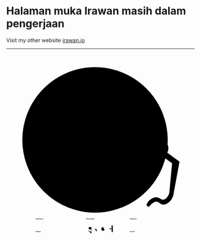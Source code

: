 
# Halaman muka Irawan masih dalam pengerjaan

Visit my other website [irawan.io](https://irawan.io) 

---



<svg version="1.1" xmlns="http://www.w3.org/2000/svg" xmlns:xlink="http://www.w3.org/1999/xlink" x="0px" y="0px" viewBox="0 0 1500 1500" style="enable-background:new 0 0 1500 1500; max-height:70vh;" xml:space="preserve">
<g id="round_1_">
  <g id="round">
    <ellipse class="st0" cx="706.4" cy="683.8" rx="578.5" ry="580.1"></ellipse>
  </g>
</g>
<g id="body">
  <g>
    <path class="st1" d="M274.4,478.7c3-32.8,20.6-54.8,27.5-63.2c14-17,29.8-27.1,41.2-32.8c14-6.2,34-12.6,58.1-12.4
      c2.6,0,12.3,0.2,25.2,2.6c13.6,2.5,33.5,8,55.3,21.2c-13.5-3-49.4-9.5-82.2,5.5c-7.9,3.6-18.3,8.9-26.9,19.9
      c-6,7.7-8.3,15.5-12.9,31.3c-4.3,14.7-4.3,21.3-10.3,32.3c-3.4,6.2-7.1,10.9-9.8,13.9c-4.2-2.7-9-5.2-14.2-6.8
      c-0.5-0.1-8.1-2.1-16.3-1.2c-18.9,2.2-31.1,19.1-32.8,21.6C274.8,503.1,273.2,492,274.4,478.7z"></path>
    <path class="st2" d="M274.9,503.6c0,0.4,4.1,0.9,22,1.3c0.5-0.7,3.9-8.5,9.6-12.6c5.9-4.2,14.1-4.6,15.2-2.6
      c1.2,2.3-8.7,6.2-8.3,12.6c0.3,5.3,7.8,11,15.2,10.6c3.5-0.2,6.2-1.7,7.6-2.6c-0.9-2.8-0.1-5.9,2.1-7.9c2.4-2.2,5.9-2.7,9-1.3
      c11.7-6.2,23.4-12.4,35.1-18.5c5.2,4,11.9,8.1,15.8,6c2.6-1.4,1.9-4.5,4.1-6c5.1-3.4,19.1,5.9,27.6,14.6
      c14.3,14.6,18.8,33.3,20,47.7c0.1,1.4-11.8-85.1-11.8-85.1s-1.7-10.7-2.7-23.4c0-0.1,0-0.2,0-0.3c-0.1-1.2-0.2-4.1,0.7-7.6
      c2-8.1,9.1-18.5,17.9-18.5c5.5,0,9.7,4,11.7,6c8.3,8.2,8.5,18.9,9.6,25.1c0.5,1.7,1.3,4.3,2.5,7.4c5.4,13.3,13.4,20.4,45.9,47.2
      c12.5,10.3,16.9,13.9,23.3,18.6c8,5.9,15.1,10.9,20.9,14.7c5.5-0.9,13.3-2.3,22.4-4.6c42.8-10.4,102.9-25,133.8-73.8
      c27.1-42.7,27-104.1-1.6-152c-40.8-68.4-117.9-73.2-128.3-73.7c-12.3-0.5-65.1-2.9-101.7,34.1c-20.3,20.4-31.8,49.1-29.6,70.2
      c0.4,4,1.5,14.5,9,24.5c3,4,7.8,10.4,16.5,12.6c6.9,1.7,18.8,1.4,24.8-7.5c5.9-8.7,1.8-19.3,1.3-20.3c0,0-0.6-0.9-7.6-7.3
      c-3.4-0.4-6.9-0.9-10.3-1.3c2.3-5.5,6.2-13.1,13.1-20.5c20.1-21.6,51.9-26.9,77.1-21.2c8.7,2,29,6.6,42.7,25.2
      c15,20.4,14.9,48.2,5.4,67.9c-15.7,32.6-56.3,40.3-80.7,45c-13.3,2.5-24.7,3-32.9,2.9c-3.3-6.2-8.9-14.7-17.9-22.5
      c-28.5-24.8-65.5-20.1-73-19.2c-7.8,1-45.5,6.7-62,33.1c-7,11.3-9.7,21.7-9.7,21.7c-2.5,9.9-1.6,15.9-5.5,29.3
      c-1.6,5.5-2.7,9-4.1,11.9C337.6,506.3,274.9,502.1,274.9,503.6z"></path>
    <path class="st3" d="M449.2,589.9c16.1-3.5,32.1-0.2,37.2,1c10.2,2.3,18,5.6,22.2,7.4c30.9,13.9,64.2,44.1,72.3,51.6
      c-25.1-0.3-50.3-0.5-75.4-0.8c-3.2,0.5-7.8,1.7-12.4,4.7c-11.9,7.8-15,22.2-16,26.5c-7.4,31.7-44.8,141.5-59.2,178.3
      c0,0-40.7,103.7-55,156.6c-1,3.7-3.3,12.6,1,20.4c0.8,1.3,4,6.9,10.8,9.9c5.8,2.6,11.1,2.1,12.4,2c19.8-1.5,102.2,19.5,326.2,35.6
      c0,0,101.4,10.1,114,39.8c3.8,9,6,18.6,6,18.6c1.1,4.7,1.5,7.9,1.8,9.7c0.4,2.7,3.9,24.1,16.3,33.5c12.3,9.2,33.3,6.7,46-3.4
      c16.8-13.4,21.1-42,6.2-66.7c-14.1-4.9-19.3-3-21.5-0.6c-6.8,7.2,6.7,26.4-0.7,33.2c-3,2.8-8.7,2.6-11.9,0.5
      c-3.8-2.5-3-7.1-5.7-18.9c-1.1-5-2.6-11.4-6-18.8c-1.6-3.5-5-10.7-11.8-17.6c-1.5-1.5-3-2.9-4.7-4.2c-3.9-3.1-8.4-5.9-13.9-8.2
      c-26.4-11.1-45-14-45-14c-42.4-6.5-63.7-9.8-68.2-10.1c-21.4-1.4-68.3-9.7-162.1-26.4c-36.9-6.6-84.1-15.4-139-26.7
      c38.2-105.2,76.5-210.5,114.7-315.7c9.1-1.5,22.3-2.1,36.7,2.5c6.7,2.1,14.2,4.6,20.7,11.4c5.2,5.4,6.9,10.7,10.3,21.3
      c3.4,10.4,1.9,15.7,3.1,30.8c0.5,6.5,1.5,15.9,3.6,27.3c3,12.5,6.7,25.8,11.4,39.7c8,23.9,17.1,45.1,26.3,63.5
      c1.8,4.1,4.3,10,6.7,17.4c1.8,5.2,3.2,10.2,4.4,14.9c3.1,12,5.2,25,5.9,34.2c1.4,18,3.2,40.9-8.2,57c-19.8,27.8-68.6,20.2-71,19.8
      c31.1,3.5,58.8,7.1,82.6,10.5c36.6,5.1,28.6,4.7,61.6,9.2c37.9,5.3,53.9,7.1,79.9,14c14.1,3.7,27.7,8.1,41.9,18.6
      c12.1,9,20,19.1,24.8,26.4c-4.9-11-13-27.6-24.8-46.5c-21.8-34.9-37-46.3-53.5-67.5c-7.9-10.2-54.6-69.8-50.1-144.6
      c1-17.4,5.6-48.3,27.1-84c0.5-0.8,0.9-1.4,1.3-1.9c3.7-5.3,19.7-27.5,49.6-46.2c22.3-13.9,44.2-20.6,65.1-25.3
      c65.6-14.8,132.6-12.7,170.7-9.8c88.6,63.3,177.2,126.6,265.8,190c-7.2,77.8-14.4,155.6-21.5,233.5c-1.4,7.1-4.5,18.5-12.4,30.2
      c-4.1,6.1-14.3,21-29.5,25.7c-22.9,7-34-16.6-61.3-17.8c-41.1-1.9-84.3,48.2-76.8,65.9c1.7,4,6.5,7.7,18.6,9.3
      c28.4-35.2,48.8-41.5,62.8-39.6c19,2.7,24.1,20.1,46.5,22.5c24,2.5,43.8-14.7,52-21.7c29.7-25.7,34.1-62,35-72.6
      c15.3-82.7,30.7-165.5,46-248.2c-99.5-73-199.1-145.9-298.6-218.9c-53.4-0.8-96.9-0.7-126.6-0.5c-49.9,0.4-99.9,0.1-149.8,0.5
      c-54.8,0.4-71.5,0.8-98.2-5c-33.2-7.2-57.6-18.7-85.8-32.8c-26.8-13.4-76.1-38.6-110.8-65.4c-17.4-13.5-25.6-23.2-26.7-34.8
      c-0.6-6.2,0.9-12-3.1-18.9c-3.3-5.5-10.4-12.4-18.7-11.5c-7.7,0.8-12.2,7.8-15.4,12.7c-4.9,7.6-6,15.1-6.2,19.1
      c-3.2-3.6-17.7-19.2-41.6-20.9c-16.3-1.2-28.6,4.7-33.8,7.6c-1.1,0.9-2.1,1.8-3.2,2.8c-4.6,4-9,8.1-13,12.2
      c-2.5-2.9-6.7-7.1-13.2-10.5c-2.1-1.1-10.7-5.4-21.3-5c-20.1,0.6-32.6,17.1-34.3,19.4c-7.9,22.5-14.1,41.3-18.4,55
      c-14.4,45.4-17.8,62.4-11.2,66.8c2.8,1.9,6.5,0.9,7.6,0.7c9.2-2.3,8.2-14.4,19.9-26.3c3.3-3.4,10.4-10.6,19.4-10.1
      c4.6,0.3,8.9,1.9,12.3,4.6c3.4,2.7,5.2,4.1,11.5,9.1c0.1,0.1,0.2,0.1,0.2,0.2c0.6,3.3,2.1,4.8,2.8,5.5c3.9,3.4,11.7,2.6,18.5-2.8
      c2.4,5.3,8.1,15.9,19.3,19.9c4.2,1.5,12.6,3.2,33.8-6.6C427,607.8,426.8,594.7,449.2,589.9z"></path>
    <path class="st3" d="M677.7,508.5"></path>
    <g>
      <path class="st4" d="M272.1,573.7c0,0,0.3-2.2,0.7-6c0.3-1.9,0.6-4.3,1.2-6.9c0.3-1.3,0.6-2.7,0.9-4.2c0.4-1.5,0.8-3,1.2-4.7
        c0.5-1.6,1-3.3,1.5-5c0.6-1.7,1.2-3.5,2.1-5.2c1.6-3.5,3.5-7.2,6.4-10.5c0.7-0.8,1.5-1.6,2.3-2.3c0.9-0.7,1.8-1.4,2.8-2
        c0.5-0.3,1-0.6,1.5-0.8l0.8-0.4l0.8-0.3l0.8-0.3l0.1,0c-0.1,0,0.1,0,0.1,0l0.1,0l0.2,0l0.4-0.1l0.8-0.2l0.4-0.1l0.5-0.1
        c2.5-0.4,4.8-0.1,7.1,0.4c2.3,0.5,4.4,1.2,6.5,1.7c4.2,1.2,8.4,1.9,12.5,1.7c1,0,2.1-0.2,3.1-0.3c1-0.2,2-0.3,3-0.5
        c0.5-0.1,1-0.2,1.6-0.4c0.5-0.1,1-0.3,1.5-0.4c1-0.3,1.9-0.6,2.9-0.9c3.8-1.4,7.3-3.2,10.6-5c3.3-1.9,6.4-3.7,9.2-5.4
        c5.7-3.4,10.2-6.5,13.3-8.8c3.1-2.3,4.9-3.6,4.9-3.6s-0.4,0.4-1.2,1.1c-0.8,0.7-1.9,1.8-3.3,3c-2.9,2.5-7.2,6.1-12.8,9.8
        c-2.8,1.8-5.8,3.8-9,5.8c-3.3,2-6.8,4-10.8,5.6c-1,0.4-2,0.7-3,1.1c-0.5,0.2-1.1,0.3-1.6,0.5l-1.5,0.4c-1.1,0.2-2.2,0.4-3.3,0.6
        c-1.1,0.1-2.2,0.3-3.4,0.3c-1.1,0-2.3,0.1-3.4,0c-0.6,0-1.1-0.1-1.7-0.1l-1.7-0.2c-2.3-0.3-4.5-0.8-6.7-1.4
        c-2.2-0.6-4.2-1.3-6.3-1.7c-0.5-0.1-1-0.2-1.5-0.3l-1.5-0.2l-1.5,0c-0.5,0-0.9,0.1-1.4,0.1l-0.4,0l-0.4,0.1l-0.8,0.2l-0.4,0.1
        l-0.2,0l-0.1,0c0,0,0.1,0,0,0l0,0l-0.7,0.2l-0.7,0.2l-0.7,0.3c-0.5,0.2-0.9,0.4-1.3,0.7c-0.9,0.5-1.6,1.1-2.4,1.7
        c-0.7,0.7-1.5,1.3-2.1,2c-2.7,2.9-4.7,6.3-6.4,9.6c-1.7,3.3-2.9,6.7-4,9.8c-0.5,1.6-1,3.1-1.4,4.5c-0.4,1.5-0.8,2.8-1.1,4.1
        c-0.7,2.6-1.2,4.9-1.7,6.8C272.6,571.5,272.1,573.7,272.1,573.7z"></path>
    </g>
    <path class="st5" d="M335.7,514"></path>
    <path class="st6" d="M304.4,565.9c4.8-2.3,15.4-7.6,32.1-19.1c11.8-8.2,27.6-20.2,45-36.7c-24.7,20.3-45.5,27.5-60.5,30.2
      c-7.5,1.3-20.1,2.7-30.2,12.4c-7.7,7.3-11.1,16.6-12.7,23.5C284.8,574.1,294,570.9,304.4,565.9z"></path>
    <path class="st7" d="M283,570.6c1.3-3.4,5-11.5,13.7-17.8c10.2-7.4,20.8-7.6,24.3-7.5c-3.2,4.6-9.3,11.9-19.1,17.8
      C294.6,567.4,287.8,569.5,283,570.6z"></path>
    <path class="st8" d="M320.4,607.8c0.3-5,12.6-10.3,24.3-10.1c9.9,0.2,12.5,4.2,22.7,4.9c8.8,0.6,16.2-1.7,21.2-3.9
      c-10.7,7.9-18.2,8.6-23.3,7.5c-4.8-1-8-3.7-13.2-2.3c-3.2,0.8-6.6,3-10.3,5.4c-3.4,2.2-3.3,2.5-5.2,3.4c-2.1,0.9-7,3.2-11.4,1
      C323.5,612.8,320.3,610.5,320.4,607.8z"></path>
    <path class="st9" d="M383.3,595.4c-4.9-12.9-3.5-24.6,2.8-29c2.9-2,8.1-3.3,12.1-0.8c3.7,2.3,6.5,8.1,3.9,12.1
      c-2.2,3.4-7.8,5-11.1,2.3c-2.9-2.3-2.4-6.6-2.3-7"></path>
    <path class="st10" d="M812,556.7c0.4,4.1,13.8,2.5,17.9,9.9c4.3,7.7-4.5,19.2-5.5,20.5c-6.8,8.9-19.4,13-22,13.9
      c-18.2,5.9-41.3,2.3-44.4,1.7c-43.8-5.2-79-16.4-103.7-26.2c-10.3-4.1-55-22.3-105.3-61c-31.5-24.2-55-48.6-71.3-67.9
      c-1.1-8.1-2.9-14.5-4.3-19c-2.5-7.6-3.8-11.4-7.3-14.8c-0.9-0.8-8.1-7.4-16.3-5.4c-1.2,0.3-6.3,1.8-11,9.9
      c-5.6,9.8-4.8,16.6-2.8,41c0.5,5.7,1.8,18.6,4,44.5c0.9,10.8,0.8,10.1,1,11.4c4,26.6,21.6,45.2,23.3,44.2
      c1.3-0.8-7.6-13.3-12.4-37.5c-1.6-7.8-5.4-27.7,2.3-32.3c2-1.2,5.9-2,9.6-1.8c0.7,0,4.6,0.3,7.2,1.8c6.3,3.6,6.3,14.3,6.7,18.1
      c1.6,15.1,19.4,24.2,56.8,46.9c40.4,24.6,30.6,20.6,49.4,31c7.6,4.2,55.1,30.2,102.1,42.5c8.5,2.2,16.9,4,16.9,4
      c15.9,3.3,29.9,4.8,46.5,6.6c15.2,1.7,44.5,4.3,78.5-2c12-2.2,21.3-4.9,28.2-12.6c10.4-11.4,9.2-27,9-31.1
      c-1-13.6-7.7-22.8-9-24.5c-6.6-8.7-14.4-12.5-20-15.2c-7.8-3.8-11.6-3.6-13.8-3.3C817.4,550.8,811.8,553.9,812,556.7z"></path>
    <path class="st9" d="M330.8,536.2"></path>
    <g>
      <path class="st2" d="M395.3,478.4c0,0,0.3,0.1,0.7,0.4c0.5,0.3,1.2,0.7,2,1.4c0.8,0.7,1.6,1.7,2.5,2.9c0.8,1.2,1.6,2.7,2.2,4.4
        c0.6,1.7,1,3.7,1.2,5.8c0.2,2.1,0,4.3-0.5,6.6c-0.5,2.2-1.3,4.5-2.7,6.6c-1.4,2.1-3.5,3.9-6.2,4.5c-1.3,0.3-2.8,0.1-4.1-0.5
        c-1.2-0.7-2.2-1.6-2.9-2.7c-1.5-2.1-2.1-4.6-1.9-7.1c0.3-2.4,1.5-4.6,3.3-6c0.9-0.7,2-1.2,3.1-1.3c0.6-0.1,1.1,0,1.6,0.2
        c0.3,0.1,0.5,0.2,0.7,0.4c0.2,0.1,0.4,0.3,0.6,0.5c1.4,1.3,2.2,3,2.2,4.6c0,1.6-0.7,2.9-1.6,3.5c-0.9,0.7-1.8,0.7-2.3,0.7
        c-0.3,0-0.5-0.1-0.6-0.1c-0.1,0-0.2-0.1-0.2-0.1s0.1,0,0.2,0c0.1,0,0.4,0,0.6,0c0.5,0,1.4-0.2,2.1-0.9c0.7-0.7,1.3-1.8,1.1-3.2
        c-0.1-1.3-1-2.7-2.2-3.7c-1.2-1-3-0.7-4.4,0.5c-1.4,1.2-2.3,3-2.5,5c-0.2,2,0.5,4.1,1.7,5.8c0.3,0.4,0.6,0.8,1,1.2
        c0.4,0.4,0.8,0.6,1.2,0.9c0.9,0.4,1.8,0.5,2.8,0.3c1-0.2,2-0.7,2.8-1.3c0.8-0.6,1.6-1.4,2.2-2.3c1.2-1.8,2-3.9,2.5-5.9
        c0.2-1,0.4-2.1,0.5-3.1c0.1-0.5,0.1-1,0.1-1.5c0-0.5,0-1,0-1.5c-0.1-2-0.3-3.8-0.8-5.5c-0.9-3.3-2.5-5.9-3.9-7.3
        c-0.7-0.7-1.3-1.3-1.7-1.6C395.5,478.5,395.3,478.4,395.3,478.4z"></path>
    </g>
    <g>
      <path class="st2" d="M422.6,484.4c0,0,0.2,0.5,0.5,1.5c0.3,1,0.6,2.4,0.8,4.2c0.1,1.8,0.1,4.2-0.8,6.7c-0.5,1.2-1.3,2.4-2.3,3.5
        c-1,1.1-2.1,2.2-3.5,3.1c-0.7,0.5-1.4,0.9-2.2,1.3c-0.8,0.4-1.7,0.6-2.4,0.9c-0.8,0.3-1.5,0.5-2,1c-0.5,0.5-0.8,1.2-0.9,1.9
        c-0.1,0.8,0.1,1.5,0.6,2.1c0.4,0.4,1.2,0.9,2,1c1.6,0.3,3.6,0.1,5-0.8c1.5-0.9,2.5-2.7,4.3-4.1c0.9-0.7,2-1.2,3.1-1.5
        c1.1-0.3,2.2-0.5,3.5-0.2c0.6,0.1,1.3,0.5,1.8,1.1c0.1,0.1,0.2,0.3,0.3,0.4c0.1,0.2,0.2,0.3,0.3,0.5c0.1,0.3,0.2,0.6,0.3,1
        c0.2,1.3,0,2.5-0.4,3.6c-0.4,1.2-1.2,2.1-2,3c-0.8,0.8-1.7,1.5-2.6,2.1c-0.4,0.3-0.9,0.6-1.3,0.9c-0.5,0.3-0.9,0.6-1.4,0.9
        l-1.4,0.8c-0.2,0.1-0.4,0.3-0.5,0.3c-0.1,0.1-0.1,0.1-0.1,0l0,0c0,0,0-0.2,0-0.1l0,0.1l0,0.1c0,0,0,0,0,0c0,0,0,0,0,0l0,0.1
        c0.1,0.1,0.2,0.3,0.3,0.4c0.3,0.3,0.7,0.5,1.1,0.7c0.8,0.4,1.7,0.6,2.5,0.6c0.9,0,1.5-0.4,2.4-0.9c0.8-0.5,1.8-1.2,2.9-1.5
        c0.5-0.2,1.1-0.3,1.6-0.4c0.5-0.1,1.1-0.1,1.6-0.1c0.6,0,1.2,0.1,1.8,0.3c0.6,0.2,1.2,0.7,1.6,1.3c0.7,1.2,0.7,2.4,0.6,3.5
        c-0.1,0.5-0.2,1.1-0.5,1.6l-0.1,0.3l-0.2,0.4c-0.1,0.3-0.3,0.5-0.5,0.7c-0.7,0.9-1.5,1.5-2.4,2c-0.4,0.2-0.8,0.5-1.2,0.7
        c-0.2,0.1-0.3,0.2-0.4,0.3c-0.1,0.1-0.1,0.2-0.1,0.1c0,0,0,0,0,0c0,0,0-0.2,0-0.1l0,0l0,0.2c0,0,0-0.1,0-0.1c0,0,0,0,0,0
        c0.1,0.1,0.2,0.2,0.4,0.2c0.3,0.2,0.7,0.3,1.1,0.4c0.8,0.2,1.7,0.4,2.5,0.5c0.8,0.2,1.7,0.3,2.5,0.7l0.6,0.2l0.6,0.3
        c0.4,0.2,0.8,0.4,1.1,0.6c2.8,1.8,4.5,4.4,5.7,6.7c0.6,1.1,1.1,2.2,1.6,3.2c0.5,1,0.9,1.9,1.2,2.8c0.7,1.7,1,3.2,1.2,4.1
        c0.2,1,0.3,1.5,0.3,1.5s-0.1-0.5-0.4-1.5c-0.3-0.9-0.7-2.3-1.5-4c-0.4-0.8-0.8-1.7-1.4-2.7c-0.5-1-1.1-2-1.8-3.1
        c-1.3-2.1-3.1-4.5-5.7-6c-0.3-0.2-0.7-0.4-1-0.5l-0.5-0.2l-0.6-0.2c-0.7-0.3-1.5-0.4-2.4-0.5c-0.8-0.1-1.7-0.3-2.6-0.5
        c-0.5-0.1-0.9-0.2-1.4-0.4c-0.2-0.1-0.5-0.2-0.8-0.5c-0.1-0.1-0.3-0.4-0.4-0.6l-0.1-0.2l0,0c0,0.1,0-0.2,0-0.2l0-0.2
        c0-0.3,0.1-0.5,0.2-0.7c0.1-0.2,0.2-0.3,0.3-0.4c0.2-0.2,0.4-0.4,0.6-0.5c0.4-0.3,0.8-0.5,1.2-0.8c0.7-0.5,1.4-1,1.9-1.7
        c0.1-0.2,0.2-0.3,0.3-0.5l0.1-0.2l0.1-0.3c0.2-0.3,0.3-0.8,0.3-1.2c0.1-0.8,0-1.7-0.3-2.2c-0.3-0.5-1-0.7-1.9-0.7
        c-0.4,0-0.9,0.1-1.4,0.1c-0.5,0.1-0.9,0.2-1.3,0.3c-0.9,0.3-1.6,0.8-2.5,1.4c-0.4,0.3-0.9,0.6-1.5,0.8c-0.3,0.1-0.6,0.2-0.9,0.3
        l-0.5,0.1l-0.4,0c-1.3,0.1-2.4-0.2-3.5-0.7c-0.5-0.3-1.1-0.6-1.5-1c-0.2-0.2-0.5-0.5-0.7-0.8l-0.1-0.3c0-0.1-0.1-0.3-0.1-0.4
        c0-0.1,0-0.1,0-0.2l0-0.1l0-0.1c0,0.1,0-0.2,0-0.2l0-0.1c0-0.6,0.4-1.1,0.7-1.3c0.3-0.2,0.5-0.4,0.8-0.6l1.4-0.8
        c0.4-0.3,0.9-0.5,1.3-0.8l1.3-0.9c1.7-1.2,3.3-2.5,3.9-4.1c0.3-0.8,0.5-1.8,0.3-2.6c-0.1-0.8-0.5-1.2-1.2-1.4
        c-0.7-0.2-1.7-0.1-2.6,0.2c-0.9,0.2-1.7,0.6-2.4,1.1c-0.7,0.5-1.4,1.3-2,2c-0.7,0.8-1.5,1.6-2.4,2.1c-2,1.2-4.2,1.4-6.3,0.9
        c-1-0.3-2.1-0.7-2.9-1.7c-0.1-0.1-0.1-0.2-0.2-0.3l0-0.1c-0.1-0.1-0.1-0.1-0.1-0.1l-0.1-0.2c-0.1-0.3-0.2-0.5-0.3-0.8
        c-0.1-0.5-0.1-1.1-0.1-1.6c0.1-1,0.6-2.1,1.4-2.8c0.8-0.7,1.8-1,2.6-1.3c0.8-0.2,1.6-0.4,2.3-0.7c0.7-0.3,1.4-0.7,2.1-1.1
        c1.3-0.8,2.4-1.8,3.4-2.8c1-1,1.8-2.1,2.3-3.2c1-2.3,1.2-4.6,1.1-6.4c-0.1-1.8-0.3-3.3-0.5-4.2
        C422.8,484.9,422.6,484.4,422.6,484.4z"></path>
    </g>
    <g>
      <path class="st4" d="M759.2,639c0,0-1.3,0.3-3.4,1c-1.1,0.3-2.3,0.9-3.7,1.5c-1.4,0.7-2.9,1.6-4.4,2.7c-1.5,1.1-3,2.5-4.4,4.2
        c-0.3,0.4-0.6,0.9-1,1.3c-0.3,0.5-0.6,0.9-0.9,1.4c-0.6,1-1.1,2-1.6,3.1c-1,2.1-1.6,4.4-1.3,6.7c0.1,1.1,0.6,2.3,1.2,3.1
        c0.6,0.9,1.5,1.8,2.5,2.5c1.9,1.5,4.4,2.8,6.2,4.9c0.5,0.5,0.8,1.1,1.2,1.7c0.3,0.6,0.7,1.2,0.9,1.8c0.1,0.3,0.3,0.6,0.3,1
        c0.1,0.3,0.2,0.6,0.2,0.9c0.2,0.7,0.2,1.3,0.2,2c0.1,2.6-0.5,5-1.2,7.1c-0.3,1.1-0.7,2.1-1.1,3.1c-0.2,0.5-0.4,1-0.6,1.4
        c-0.2,0.5-0.5,0.9-0.7,1.3c-1.9,3.5-4.2,5.8-5.9,7.4c-0.8,0.8-1.6,1.3-2.1,1.6c-0.5,0.3-0.8,0.5-0.8,0.5s0.2-0.2,0.7-0.6
        c0.4-0.4,1.1-1,1.8-1.8c1.5-1.6,3.5-4.2,5.2-7.6c0.2-0.4,0.4-0.9,0.6-1.3c0.2-0.5,0.3-0.9,0.5-1.4c0.3-1,0.6-2,0.9-3.1
        c0.6-2.1,1.1-4.3,0.9-6.6c0-0.6-0.1-1.1-0.3-1.7c0-0.3-0.1-0.6-0.2-0.9c-0.1-0.2-0.2-0.5-0.3-0.8c-0.4-1.1-1-2-1.8-2.9
        c-1.5-1.8-3.8-3-5.9-4.6c-1.1-0.8-2.1-1.8-2.9-3c-0.8-1.3-1.3-2.6-1.4-4c-0.4-2.8,0.5-5.5,1.6-7.7c0.6-1.1,1.1-2.2,1.8-3.2
        c0.3-0.5,0.7-1,1-1.5c0.4-0.5,0.7-0.9,1.1-1.4c1.5-1.7,3.2-3.1,4.9-4.2c1.6-1.1,3.3-1.9,4.8-2.4c1.5-0.6,2.8-1,3.9-1.2
        c1.1-0.3,2-0.4,2.6-0.5C758.8,639,759.2,639,759.2,639z"></path>
    </g>
    <g>
      <path class="st4" d="M595.8,662.1c0,0-0.1,0.2-0.3,0.5c-0.2,0.3-0.5,0.8-0.9,1.5c-0.4,0.6-0.8,1.4-1.2,2.3
        c-0.4,0.9-0.9,1.9-1.3,3.1c-0.4,1.1-0.6,2.4-0.6,3.7c0,1.3,0.4,2.6,1.3,3.7c0.4,0.5,0.9,1,1.5,1.4c0.6,0.4,1.3,0.8,2,1.2
        c1.4,0.8,2.9,1.7,4.3,2.8c1.3,1.2,2.5,2.6,3.4,4c0.9,1.5,1.5,3.1,1.9,4.7c0.3,1.6,0.3,3.3,0,4.8c-0.1,0.3-0.1,0.7-0.2,1.1
        c-0.1,0.4-0.2,0.7-0.3,1c-0.2,0.7-0.5,1.3-0.9,1.8c-1.3,2.3-2.9,3.7-4,4.6c-0.6,0.5-1.1,0.8-1.4,1c-0.3,0.2-0.5,0.3-0.5,0.3
        s0.6-0.5,1.6-1.6c1-1.1,2.3-2.7,3.3-4.9c0.2-0.5,0.5-1.1,0.6-1.7c0.1-0.3,0.2-0.6,0.2-0.9c0.1-0.3,0.1-0.6,0.2-1
        c0.2-1.3,0.1-2.8-0.3-4.2c-0.3-1.4-1-2.8-1.8-4.1c-0.8-1.3-1.8-2.5-3-3.5c-1.2-1-2.5-1.8-4-2.7c-1.4-0.8-2.9-1.8-4-3.3l-0.3-0.5
        c-0.2-0.3-0.2-0.4-0.3-0.6c-0.2-0.4-0.3-0.8-0.4-1.2c-0.2-0.8-0.3-1.6-0.2-2.4c0.1-1.6,0.5-2.9,1-4.1c0.5-1.2,1.1-2.2,1.7-3.1
        c0.6-0.9,1.1-1.6,1.6-2.1c0.4-0.6,0.9-1,1.1-1.3C595.6,662.2,595.8,662.1,595.8,662.1z"></path>
    </g>
    <path class="st8" d="M578,649.3c5.7,4.3,11.4,8.5,17.1,12.8c-8.3-4-16.5-8-24.8-12C572.9,649.8,575.5,649.5,578,649.3z"></path>
    <path class="st11" d="M598.6,705.5c9.3,9.9,15.3,10.9,19,10.1c4.2-0.9,5.5-4.2,10.5-6.6c6.9-3.3,14.3-2,19.4-0.4
      c5.7-6.1,11.4-12.1,17.1-18.2c5.8,5.4,11.6,10.9,17.4,16.3c5.3-1.9,11.6-3,17.4-0.8c6.1,2.3,6.7,6.1,13.2,8.1
      c8.9,2.8,16.9-1.6,17.4-1.9c5.9-3.3,8.4-8.5,9.3-10.5c1.1,2,3.8,7.6,2.3,14c-1.1,4.6-3.7,7.2-7.4,10.9c-1.6,1.6-8.8,8.5-20.9,12.4
      c-3.8,1.2-8.1,2.5-14,2.3c-5.8-0.2-10.4-1.8-13.2-3.1c-5.4,7.2-10.9,14.5-16.3,21.7c-6.2-7-12.4-14-18.6-20.9
      c-2.7,1.8-9.5,5.8-18.6,5.4c-12.4-0.6-20.2-9-23.3-12.4C600.1,721.7,598.8,709.7,598.6,705.5z"></path>
    <path class="st10" d="M648,708.9c5.5-6.3,11-12.6,16.5-18.9c6.1,5.8,12.2,11.5,18.4,17.3c-3.5,5.9-7.1,11.7-10.6,17.6
      c4.7,4.7,9.5,9.3,14.2,14c-5.6,7.2-11.2,14.5-16.8,21.7c-7.2-6.5-14.3-13.1-21.5-19.6c3.4-5.3,6.7-10.5,10.1-15.8
      C654.9,719.7,651.4,714.3,648,708.9z"></path>
    <path class="st10" d="M672.5,712.2"></path>
    <path class="st10" d="M1007.3,531"></path>
    <path class="st10" d="M418.2,868.1c18-3.7,23.3-8.9,24.3-13.4c0.9-4.2-1.9-7.5,0.5-11.4c2.4-4,6.9-3.2,11.9-7.8
      c2.9-2.7,4.4-5.8,5.2-7.8c1.7,1.2,8.8,5.9,17.6,4.1c10.9-2.2,18.2-13.3,18.1-23.8c-0.1-10.5-7.6-17-8.3-17.6
      c-7.3-6.1-15.8-5.4-18.6-5.2c-2.2,0.2-10.5,0.9-16.5,7.2c-5.1,5.3-8.6,14.5-7.2,22.7c0.5,3.2,1.5,5.8,0,8.3
      c-1.7,2.7-4.4,2-8.7,5.3c-1.4,1.1-4.6,3.6-5.7,7.6c-0.6,2.4,0.1,3.3,0.4,8.8c0.2,3,0.3,6.6,0,8.3
      C430.6,856.6,428.6,862.3,418.2,868.1z"></path>
    <path class="st11" d="M416.2,867.3c1.3,0.4,9.2,2.8,16.9-1.7c1.1-0.6,8.8-5.1,9.6-12.1c0.4-4-1.5-7.6,0.9-10.6
      c0.6-0.7,1.3-1.2,2.5-2.1c2.6-1.9,4.6-2.5,5.9-3.1c3.5-1.6,5.3-4.8,7-7.8c2.5-4.4,3.1-9.1,3.7-11.9c0.4-1.9,0.7-3.5,0.9-4.7
      c-0.1,0.8-0.1,2.4,0.8,3.9c1.2,2.2,3.5,2.9,5,3.4c1.5,0.5,5.1,1.6,8.7-0.4c4.9-2.7,5.2-8.5,5.2-8.8c0.1-4.2-2.3-7-3.1-7.8
      c-3.4-3.6-8-3.5-9.6-3.5c-4.3,0.1-7.3,2-8.5,2.8c-2.4,1.6-3.9,3.5-4.8,4.9c-2.3,3.7-2.7,7.4-3,10.1c-0.4,3.7,0.3,4.3-0.5,7.1
      c-0.9,3.2-2.5,5.3-3,5.8c-0.4,0.4-1.8,2.1-4.1,3.5c-2.7,1.6-3.8,1.2-5.4,2.5c-2.1,1.7-2.7,4.2-3.1,5.7c-1.2,4.8,1.2,6.4,0.3,11.8
      c-0.2,1.3-0.6,3.5-2.2,5.7c-2,2.8-4.6,4.1-6.9,5C424.4,867.4,419.5,867.6,416.2,867.3z"></path>
    <path class="st10" d="M1249,781.8c-9.8-13.1-16.4-15.3-20.7-14.3c-4.1,0.9-5.9,4.5-10.3,4.1c-4.4-0.4-5.3-4.3-11.2-6.5
      c-3.4-1.3-6.7-1.3-8.7-1.1c0.4-1.9,2-9.5-2.7-15.8c-5.9-7.9-18.4-9.4-27.6-5.1c-9.3,4.3-12.3,12.9-12.6,13.7
      c-2.8,8.3,1,14.9,2.2,17.1c0.9,1.7,4.6,8.1,12.4,10.5c6.5,2,15.9,1.2,22.8-3.2c2.7-1.7,4.6-3.5,7.3-3.3c3,0.3,3.3,2.8,7.8,4.9
      c1.5,0.7,4.9,2.3,8.8,1.6c2.4-0.4,2.9-1.4,7.6-3.8c2.6-1.4,5.7-2.9,7.3-3.3C1234.3,776.3,1240.1,775.7,1249,781.8z"></path>
    <path class="st11" d="M1249,783.6c-0.1-1.2-0.9-8.5-7.6-13c-0.9-0.6-7.7-5.1-14.2-2.9c-3.7,1.3-6.2,4.3-9.7,3.5
      c-0.9-0.2-1.5-0.5-2.7-1.2c-2.6-1.4-3.9-2.7-4.9-3.6c-2.7-2.2-6.1-2.4-9.4-2.5c-4.8-0.3-9.2,1.1-11.9,1.7
      c-1.9,0.4-3.4,0.8-4.5,1.1c0.7-0.3,2.1-0.9,3.2-2.2c1.5-1.9,1.3-4,1.1-5.4c-0.1-1.4-0.5-4.7-3.5-6.8c-4.1-2.9-9.4-0.8-9.7-0.7
      c-3.7,1.6-5.3,4.7-5.7,5.6c-1.9,4.2-0.2,7.9,0.4,9.1c1.6,3.5,4.5,5.1,5.6,5.8c2.3,1.3,4.5,1.7,6.1,1.9c4.1,0.4,7.5-0.8,10-1.6
      c3.4-1.2,3.7-1.9,6.5-2.4c3.2-0.6,5.6-0.1,6.2,0.1c0.5,0.1,2.5,0.6,4.6,1.9c2.4,1.6,2.4,2.6,4.1,3.4c2.2,1.1,4.7,0.5,6.2,0.2
      c4.7-1,5.2-3.5,10.3-4.9c1.2-0.3,3.3-0.9,5.8-0.5c3.2,0.5,5.3,2.1,7,3.5C1246.1,777,1248,780.9,1249,783.6z"></path>
    <path class="st10" d="M418.2,868.1c18-3.7,23.3-8.9,24.3-13.4c0.9-4.2-1.9-7.5,0.5-11.4c2.4-4,6.9-3.2,11.9-7.8
      c2.9-2.7,4.4-5.8,5.2-7.8c1.7,1.2,8.8,5.9,17.6,4.1c10.9-2.2,18.2-13.3,18.1-23.8c-0.1-10.5-7.6-17-8.3-17.6
      c-7.3-6.1-15.8-5.4-18.6-5.2c-2.2,0.2-10.5,0.9-16.5,7.2c-5.1,5.3-8.6,14.5-7.2,22.7c0.5,3.2,1.5,5.8,0,8.3
      c-1.7,2.7-4.4,2-8.7,5.3c-1.4,1.1-4.6,3.6-5.7,7.6c-0.6,2.4,0.1,3.3,0.4,8.8c0.2,3,0.3,6.6,0,8.3
      C430.6,856.6,428.6,862.3,418.2,868.1z"></path>
    <path class="st11" d="M416.2,867.3c1.3,0.4,9.2,2.8,16.9-1.7c1.1-0.6,8.8-5.1,9.6-12.1c0.4-4-1.5-7.6,0.9-10.6
      c0.6-0.7,1.3-1.2,2.5-2.1c2.6-1.9,4.6-2.5,5.9-3.1c3.5-1.6,5.3-4.8,7-7.8c2.5-4.4,3.1-9.1,3.7-11.9c0.4-1.9,0.7-3.5,0.9-4.7
      c-0.1,0.8-0.1,2.4,0.8,3.9c1.2,2.2,3.5,2.9,5,3.4c1.5,0.5,5.1,1.6,8.7-0.4c4.9-2.7,5.2-8.5,5.2-8.8c0.1-4.2-2.3-7-3.1-7.8
      c-3.4-3.6-8-3.5-9.6-3.5c-4.3,0.1-7.3,2-8.5,2.8c-2.4,1.6-3.9,3.5-4.8,4.9c-2.3,3.7-2.7,7.4-3,10.1c-0.4,3.7,0.3,4.3-0.5,7.1
      c-0.9,3.2-2.5,5.3-3,5.8c-0.4,0.4-1.8,2.1-4.1,3.5c-2.7,1.6-3.8,1.2-5.4,2.5c-2.1,1.7-2.7,4.2-3.1,5.7c-1.2,4.8,1.2,6.4,0.3,11.8
      c-0.2,1.3-0.6,3.5-2.2,5.7c-2,2.8-4.6,4.1-6.9,5C424.4,867.4,419.5,867.6,416.2,867.3z"></path>
    <path class="st10" d="M474.5,725.7c0.7,3.1,1.9,10.5-1.6,18.6c-1.5,3.7-4.4,10.4-11.6,13.2c-8.6,3.3-16.6-1.6-17.8-2.3
      c-9.1-5.8-10-16.2-10.1-17.4c2.2-8,5.8-12.1,9.3-14.3c4.3-2.8,7.7-2.1,10.9-5c4-3.7,4.5-9.9,3.9-15.9c3.1,2.8,6.9,6.6,10.5,11.6
      C470.9,718.3,473,722.3,474.5,725.7z"></path>
    <path class="st11" d="M458.6,704c9.1,14.3,9.1,19.4,7.4,21.3c-2,2.2-6,0.2-11.2,3.5c-1.3,0.8-5.3,3.3-6.2,8.1
      c-1.1,5.9,3.3,10.3,3.5,10.5c3.4,3.3,8.3,3.9,12,2.7c5.6-1.8,7.7-7.5,8.9-10.9c2.1-5.6,1.4-10.5,1.2-12.4
      C472.3,713.7,461.3,705.8,458.6,704z"></path>
    <path class="st10" d="M1137.3,696.4c1.6,2,5.8,6.7,12.7,9c3.1,1,8.8,2.9,14.2,0.1c6.4-3.3,7.2-10.7,7.3-11.8
      c0.8-8.5-5.5-14.6-6.2-15.3c-6.2-3-10.7-3-13.8-2.1c-3.9,1.1-5.1,3.4-8.6,3.8c-4.3,0.4-8.6-2.6-12.1-6.2c0.2,3.3,0.8,7.6,2.3,12.4
      C1134.3,690.3,1135.9,693.7,1137.3,696.4z"></path>
    <path class="st11" d="M1131.2,675.3c4.7,13,8,15.8,10.1,15.8c2.4,0,3-3.5,7.8-4.8c1.1-0.3,4.7-1.4,8.3,0.7c4.3,2.5,5,7.5,5,7.7
      c0.4,3.8-1.6,7-4.2,8.6c-3.9,2.4-8.6,0.6-11.4-0.5c-4.6-1.8-7.5-4.8-8.5-5.9C1130.7,688.6,1131.1,677.9,1131.2,675.3z"></path>
    <path class="st11" d="M395.9,845.4"></path>
    <path class="st10" d="M1203,734.2c5.9,1.6,8.7,1.3,43.9,2.1c7.1,0.1,10.8,0.3,15,2.6c9.5,5.2,12.6,16.5,14,21.7
      c4.3,16.4-0.8,28.4,1,29c2.1,0.6,12-14.2,13.4-33.1c0.2-2.9,2.1-30.8-15.5-49.6c-6.7-7.2-12-8.5-26.9-23.3
      c-2.8-2.8-4.8-4.9-8.3-7.2c-10.9-7.3-22.3-7.6-26.4-7.8c-6.3-0.2-17.6-0.6-27.4,7.2c-8.4,6.7-10.9,15.7-11.4,17.6
      c-0.4,1.4-3.4,14.3,4.1,25.9C1185.4,729.4,1196.3,732.4,1203,734.2z"></path>
    <path class="st11" d="M1251.1,703.7c-10.5-7.9-17.7-13.3-29-16c-6.1-1.5-25.8-6.3-36.7,5.2c-4.9,5.2-8.4,14.1-5.7,22.2
      c3,9.1,12,12.8,16,14.5c14.9,6.1,30.3,0.5,34.6-1c8.9-3.2,9.6-6,15.5-6.2c11.8-0.4,20.8,10.1,23.3,12.9
      c12.5,14.4,10.9,33,10.3,37.7c2.2-8.2,6.1-27.4-3.6-45C1270.5,718.3,1263,712.6,1251.1,703.7z"></path>
    <path class="st10" d="M440.5,792.3c-2.8,3.9-4.6,5-25.4,22.6c-4.2,3.6-6.4,5.4-7.7,8.9c-3.1,7.9,0.7,16.4,2.5,20.3
      c5.6,12.3,14.7,17.3,13.9,18.5c-1,1.4-14.3-3-24.7-14.1c-1.6-1.7-16.7-18.1-15.5-38.4c0.5-7.7,3-11.1,4.5-27.5
      c0.3-3.1,0.4-5.3,1.4-8.5c2.9-9.8,9.6-15.6,12-17.6c3.7-3.2,10.3-8.9,20.1-8.8c8.5,0.1,14.4,4.5,15.7,5.4
      c0.9,0.7,9.2,7.2,10.5,18.1C448.7,780.8,443.6,787.9,440.5,792.3z"></path>
    <path class="st11" d="M396.2,796.7c2.4-10,4-16.9,9.4-24c2.9-3.9,12.4-16.5,24.7-14.6c5.6,0.8,12.1,4.7,14.6,11.1
      c2.8,7.1-0.8,13.8-2.4,16.8c-5.9,11-18,15.1-21.4,16.2c-7,2.3-8.8,0.9-12.5,3.7c-7.3,5.5-7.5,16.4-7.5,19.3
      c-0.3,15,10,25.8,12.7,28.5c-5.5-4-17.4-14.1-20.4-29.7C391.8,815.2,393.5,808,396.2,796.7z"></path>
    <path class="st0" d="M589.1,746.5"></path>
    <path class="st12" d="M1066.1,306.7"></path>
    <path class="st13" d="M1108.6,1124.9"></path>
    <path class="st1" d="M391.5,448.8"></path>
    <text transform="matrix(0.9932 0.1167 -0.1167 0.9932 454.3413 1087.8784)" class="st14 st15 st16">irawans.com</text>
  </g>
</g>
  <g id="text_1_" class="st17">
  <g id="text">
    <text transform="matrix(1 0 0 1 230.9336 1418.7109)" class="st18 st19 st20">irawan</text>
    <text transform="matrix(1 0 0 1 635.4004 1317.04)" class="st18 st19 st16">Devanagri:</text>
    <text transform="matrix(1 0 0 1 230.9336 1317.8145)" class="st18 st19 st16">Javanese:</text>
    <text transform="matrix(1 0 0 1 982.5742 1317.04)" class="st18 st19 st16">Sanskrit:</text>
    <text transform="matrix(1 0 0 1 982.5732 1420.6328)" class="st18 st19 st20">iravan</text>
    <path class="st21" d="M1044.5,1366.1c14.2,0,28.4-0.1,42.6-0.1"></path>
    <path class="st21" d="M1159.6,1366c14.2,0,28.4-0.1,42.6-0.1"></path>
    <path class="st22" d="M639,1363c71.8,0,143.6,0,215.5,0"></path>
    <path class="st23" d="M678,1430.2c-2.9-1.5-6.9-4-10.9-8.1c-7.7-7.8-10.8-16.4-12.7-15.3c-1.2,0.6-1.5,4.3-0.3,6.1
      c1.2,1.8,3.8,1,6.9,0.4c11-1.9,14.1,2.3,17.2-1.3c2.9-3.4,3.6-11.2,1-14.3c-3.9-4.8-12.5,5-19.2-0.4c-3.5-2.8-5.6-8.8-4.5-12.6
      c1.6-5.4,10.5-7.9,22-4.3c0.1-4.8,0.2-9.5,0.3-14.3"></path>
    <path class="st23" d="M719.7,1418.5c-5.7-9.8-11.4-19.6-17.2-29.5c1.7,1.4,11.2,9.5,15.1,5.6c1.2-1.2,1.5-3.5,1.4-12.1
      c-0.2-7.9-0.6-14.6-1-19.5"></path>
    <path class="st23" d="M741.3,1422.4c-0.1-19.6-0.2-39.3-0.3-58.9"></path>
    <path class="st23" d="M782.1,1362.6c0,20.2,0,40.5,0,60.7"></path>
    <path class="st23" d="M772.5,1380.8c-5.9-2.5-12.3,1-14.8,7.8c-2.6,7.1,0,15.1,4.1,18.6c5.8,5,12.9,0.3,14.8-0.9
      c2.9-1.9,4.8-4.4,5.8-6.1"></path>
    <path class="st23" d="M803.1,1362.1c0.1,19.5,0.2,39,0.3,58.5"></path>
    <g class="st24">
      <path class="st25" d="M842.5,1362.6c0,0,0.2,0.2,0.6,0.6c0.3,0.4,0.9,1,1.4,1.8c0.6,0.8,1.3,1.7,2,2.9c0.3,0.6,0.7,1.1,1.1,1.8
        c0.2,0.3,0.2,0.6,0.1,1c-0.1,0.3,0,0.7,0,1c0.1,5.5,0.2,12.8,0.4,20.1c0.1,7.3,0.3,14.6,0.4,20.1c0,0.3,0,0.7,0.1,1
        c0.1,0.3,0.1,0.6-0.1,1c-0.4,0.6-0.7,1.2-1.1,1.8c-0.7,1.1-1.3,2.1-1.9,2.9c-0.5,0.8-1,1.4-1.3,1.9c-0.3,0.4-0.5,0.7-0.5,0.7
        s-0.2-0.2-0.5-0.6c-0.3-0.4-0.9-1-1.4-1.8c-0.6-0.8-1.3-1.7-2-2.9c-0.4-0.6-0.7-1.1-1.1-1.8c-0.2-0.3-0.3-0.6-0.1-1
        c0.1-0.3,0-0.7,0-1c-0.1-5.5-0.2-12.8-0.4-20.1s-0.3-14.6-0.4-20.1c0-0.3,0-0.7-0.1-1c-0.1-0.3-0.1-0.6,0.1-1
        c0.4-0.6,0.7-1.2,1-1.8c0.7-1.1,1.4-2.1,1.9-2.9c0.5-0.8,1.1-1.4,1.4-1.9C842.3,1362.8,842.5,1362.6,842.5,1362.6z"></path>
    </g>
    <path class="st23" d="M825,1398.1c-1.7-2.7-3.4-5.5-5.1-8.2c7.9-0.1,15.8-0.3,23.7-0.4"></path>
    <path class="st23" d="M844.5,1430.2c3.5,4.2,7.1,8.4,10.6,12.6"></path>
  </g>
</g>
</svg>